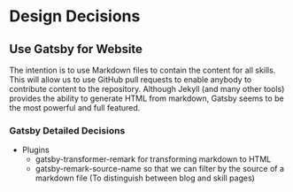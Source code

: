 # Design Decisions

## Use Gatsby for Website
The intention is to use Markdown files to contain the content for all skills. This will allow us to use GitHub pull requests to enable anybody to contribute content to the repository. Although Jekyll (and many other tools) provides the ability to generate HTML from markdown, Gatsby seems to be the most powerful and full featured.

### Gatsby Detailed Decisions

- Plugins
  - gatsby-transformer-remark for transforming markdown to HTML
  - gatsby-remark-source-name so that we can filter by the source of a markdown file (To distinguish between blog and skill pages)